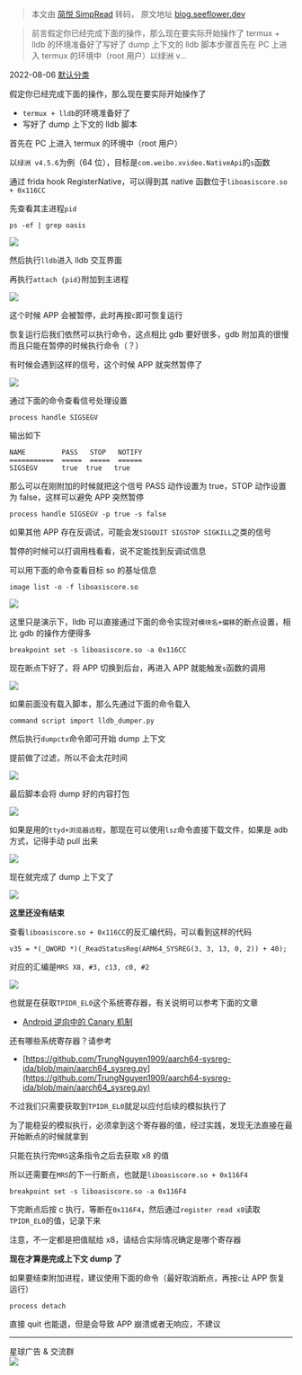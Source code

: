 > 本文由 [简悦 SimpRead](http://ksria.com/simpread/) 转码， 原文地址 [blog.seeflower.dev](https://blog.seeflower.dev/archives/169/)

> 前言假定你已经完成下面的操作，那么现在要实际开始操作了 termux + lldb 的环境准备好了写好了 dump 上下文的 lldb 脚本步骤首先在 PC 上进入 termux 的环境中（root 用户）以绿洲 v...

2022-08-06 [默认分类](https://blog.seeflower.dev/category/default/)

假定你已经完成下面的操作，那么现在要实际开始操作了

*   `termux + lldb`的环境准备好了
*   写好了 dump 上下文的 lldb 脚本

首先在 PC 上进入 termux 的环境中（root 用户）

以`绿洲 v4.5.6`为例（64 位），目标是`com.weibo.xvideo.NativeApi`的`s`函数

通过 frida hook RegisterNative，可以得到其 native 函数位于`liboasiscore.so + 0x116CC`

先查看其主进程`pid`

```
ps -ef | grep oasis
```

![](https://blog.seeflower.dev/images/Snipaste_2022-08-06_22-39-09.png)

然后执行`lldb`进入 lldb 交互界面

再执行`attach {pid}`附加到主进程

![](https://blog.seeflower.dev/images/Snipaste_2022-08-06_22-41-08.png)

这个时候 APP 会被暂停，此时再按`c`即可恢复运行

恢复运行后我们依然可以执行命令，这点相比 gdb 要好很多，gdb 附加真的很慢而且只能在暂停的时候执行命令（？）

有时候会遇到这样的信号，这个时候 APP 就突然暂停了

![](https://blog.seeflower.dev/images/Snipaste_2022-07-31_10-32-24.png)

通过下面的命令查看信号处理设置

```
process handle SIGSEGV
```

输出如下

```
NAME         PASS   STOP   NOTIFY
===========  =====  =====  ======
SIGSEGV      true  true   true
```

那么可以在刚附加的时候就把这个信号 PASS 动作设置为 true，STOP 动作设置为 false，这样可以避免 APP 突然暂停

```
process handle SIGSEGV -p true -s false
```

如果其他 APP 存在反调试，可能会发`SIGQUIT SIGSTOP SIGKILL`之类的信号

暂停的时候可以打调用栈看看，说不定能找到反调试信息

可以用下面的命令查看目标 so 的基址信息

```
image list -o -f liboasiscore.so
```

![](https://blog.seeflower.dev/images/Snipaste_2022-08-06_22-48-56.png)

这里只是演示下，lldb 可以直接通过下面的命令实现对`模块名+偏移`的断点设置，相比 gdb 的操作方便得多

```
breakpoint set -s liboasiscore.so -a 0x116CC
```

现在断点下好了，将 APP 切换到后台，再进入 APP 就能触发`s`函数的调用

![](https://blog.seeflower.dev/images/Snipaste_2022-08-06_22-51-42.png)

如果前面没有载入脚本，那么先通过下面的命令载入

```
command script import lldb_dumper.py
```

然后执行`dumpctx`命令即可开始 dump 上下文

提前做了过滤，所以不会太花时间

![](https://blog.seeflower.dev/images/Snipaste_2022-08-06_22-53-12.png)

最后脚本会将 dump 好的内容打包

![](https://blog.seeflower.dev/images/Snipaste_2022-08-06_22-54-15.png)

如果是用的`ttyd+浏览器远程`，那现在可以使用`lsz`命令直接下载文件，如果是 adb 方式，记得手动 pull 出来

![](https://blog.seeflower.dev/images/Snipaste_2022-08-06_22-55-43.png)

现在就完成了 dump 上下文了

![](https://blog.seeflower.dev/images/Snipaste_2022-08-06_22-57-22.png)

**这里还没有结束**

查看`liboasiscore.so + 0x116CC`的反汇编代码，可以看到这样的代码

```
v35 = *(_QWORD *)(_ReadStatusReg(ARM64_SYSREG(3, 3, 13, 0, 2)) + 40);
```

对应的汇编是`MRS X8, #3, c13, c0, #2`

![](https://blog.seeflower.dev/images/Snipaste_2022-08-06_23-05-56.png)

也就是在获取`TPIDR_EL0`这个系统寄存器，有关说明可以参考下面的文章

*   [Android 逆向中的 Canary 机制](https://cataloc.gitee.io/blog/2021/04/24/Android%E9%80%86%E5%90%91%E4%B8%AD%E7%9A%84Canary%E6%9C%BA%E5%88%B6/#%E5%89%8D%E8%A8%80)

还有哪些系统寄存器？请参考

*   [https://github.com/TrungNguyen1909/aarch64-sysreg-ida/blob/main/aarch64_sysreg.py](https://github.com/TrungNguyen1909/aarch64-sysreg-ida/blob/main/aarch64_sysreg.py)

不过我们只需要获取到`TPIDR_EL0`就足以应付后续的模拟执行了

为了能稳妥的模拟执行，必须拿到这个寄存器的值，经过实践，发现无法直接在最开始断点的时候就拿到

只能在执行完`MRS`这条指令之后去获取 x8 的值

所以还需要在`MRS`的下一行断点，也就是`liboasiscore.so + 0x116F4`

```
breakpoint set -s liboasiscore.so -a 0x116F4
```

下完断点后按 c 执行，等断在`0x116F4`，然后通过`register read x8`读取`TPIDR_EL0`的值，记录下来

注意，不一定都是把值赋给 x8，请结合实际情况确定是哪个寄存器

**现在才算是完成上下文 dump 了**

如果要结束附加进程，建议使用下面的命令（最好取消断点，再按`c`让 APP 恢复运行）

```
process detach
```

直接 quit 也能退，但是会导致 APP 崩溃或者无响应，不建议

* * *

  
星球广告 & 交流群  
![](https://blog.seeflower.dev/images/xqyh.png)